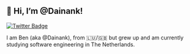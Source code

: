 <h2> 👋 Hi, I’m @Dainank! </h2>

<!-- <img align='right' src='https://i.imgur.com/3JG54bK.jpg' width='200'> -->

[![Twitter Badge](https://img.shields.io/badge/-@_Dainank-1ca0f1?style=flat-square&labelColor=1ca0f1&logo=twitter&logoColor=white&link=https://twitter.com/iDainank)](https://twitter.com/iDainank)

I am Ben (aka @Dainank), from :luxembourg:/:uk: but grew up and am currently studying software engineering in The Netherlands.

<!-- ## ⚡ Technologies
- I’m currently learning:
  - **Spring** 🌱
  - **Vue** 🌄
  - **React** ⛲
  - **.NET 5.0** 🍇 -->
